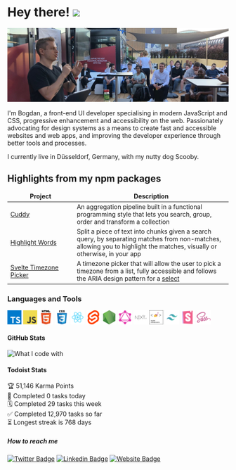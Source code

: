 # Hey there! <img src="https://media.giphy.com/media/hvRJCLFzcasrR4ia7z/giphy.gif" width="25px">

![Bogdan talking](./header.jpg)

I'm Bogdan, a front-end UI developer specialising in modern JavaScript and CSS, progressive enhancement and accessibility on the web. Passionately advocating for design systems as a means to create fast and accessible websites and web apps, and improving the developer experience through better tools and processes.

I currently live in Düsseldorf, Germany, with my nutty dog Scooby.

## Highlights from my npm packages

<table>
  <thead align="center">
    <tr>
      <td><b>Project</b></td>
      <td><b>Description</b></td>
    </tr>
  </thead>
  <tbody>
    <tr>
      <td width="30%"><a href="https://npm.im/cuddy">Cuddy</a></td>
      <td>An aggregation pipeline built in a functional programming style that lets you search, group, order and transform a collection</td>
    </tr>
    <tr>
      <td width="30%"><a href="https://npm.im/highlight-words">Highlight Words</a></td>
      <td>Split a piece of text into chunks given a search query, by separating matches from non-matches, allowing you to highlight the matches, visually or otherwise, in your app</td>
    </tr>
    <tr>
      <td width="30%"><a href="https://npm.im/svelte-timezone-picker">Svelte Timezone Picker</a></td>
      <td>A timezone picker that will allow the user to pick a timezone from a list, fully accessible and follows the ARIA design pattern for a <a href="https://www.w3.org/TR/wai-aria-practices/examples/listbox/listbox-collapsible.html">select</a></td>
    </tr>
  </tbody>
</table>

### Languages and Tools

<img height="32" src="https://raw.githubusercontent.com/github/explore/master/topics/typescript/typescript.png" alt="typescript logo"> <img height="32" src="https://raw.githubusercontent.com/github/explore/master/topics/javascript/javascript.png" alt="javascript logo"> <img height="32" src="https://raw.githubusercontent.com/github/explore/master/topics/html/html.png" alt="html logo"> <img height="32" src="https://raw.githubusercontent.com/github/explore/master/topics/css/css.png" alt="css logo"> <img height="32" src="https://raw.githubusercontent.com/github/explore/master/topics/react/react.png" alt="react logo"> <img height="32" src="https://raw.githubusercontent.com/github/explore/master/topics/svelte/svelte.png" alt="svelte logo"> <img height="32" src="https://raw.githubusercontent.com/github/explore/master/topics/nodejs/nodejs.png" alt="nodejs logo"> <img height="32" src="https://raw.githubusercontent.com/github/explore/master/topics/graphql/graphql.png" alt="graphql logo"> <img height="32" src="https://raw.githubusercontent.com/github/explore/master/topics/nextjs/nextjs.png" alt="nextjs logo"> <img height="32" src="https://raw.githubusercontent.com/github/explore/master/topics/styled-components/styled-components.png" alt="nextjs logo"> <img height="32" src="https://raw.githubusercontent.com/github/explore/master/topics/tailwind/tailwind.png" alt="tailwind logo"> <img height="32" src="https://raw.githubusercontent.com/github/explore/master/topics/storybook/storybook.png" alt="tailwind logo"> <img height="32" src="https://raw.githubusercontent.com/github/explore/master/topics/sass/sass.png" alt="sass logo">

#### GitHub Stats

![What I code with](https://github-readme-stats.vercel.app/api/top-langs/?username=tricinel&layout=compact&hide_title=1&card_width=300)

#### Todoist Stats

<!-- TODO-IST:START -->
🏆  51,146 Karma Points           
🌸  Completed 0 tasks today           
🗓  Completed 29 tasks this week           
✅  Completed 12,970 tasks so far           
⏳  Longest streak is 768 days
<!-- TODO-IST:END -->

##### How to reach me

[![Twitter Badge](https://img.shields.io/badge/-@tricinel-1ca0f1?style=flat&labelColor=1ca0f1&logo=twitter&logoColor=white&link=https://twitter.com/tricinel)](https://twitter.com/tricinel)
[![Linkedin Badge](https://img.shields.io/badge/-tricinel-blue?style=flat&logo=Linkedin&logoColor=white&link=https://www.linkedin.com/in/tricinel/)](https://www.linkedin.com/in/tricinel/)
[![Website Badge](https://img.shields.io/badge/-bogdanlazar.com-47CCCC?style=flat&logo=Google-Chrome&logoColor=white&link=https://bogdanlazar.com)](https://bogdanlazar.com)
